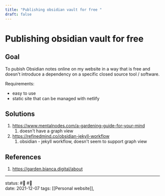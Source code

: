 ```yaml
---
title: "Publishing obsidian vault for free "
draft: false
---
```

# Publishing obsidian vault for free
## Goal
To pubish Obsidian notes online on my website in a way that is free and doesn't introduce a dependency on a specific closed source tool / software.

Requirements:
- easy to use
- static site that can be managed with netlify


## Solutions
1. https://www.mentalnodes.com/a-gardening-guide-for-your-mind
	1. doesn't have a graph view
2. https://refinedmind.co/obsidian-jekyll-workflow
	1. obsidian - jekyll workflow, doesn't seem to support graph view

## References
1.  https://garden.bianca.digital/about

---
status: #🔵 #🌱  
date: 2021-12-07
tags: [[Personal website]], 
